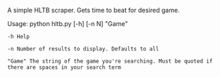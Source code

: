A simple HLTB scraper. Gets time to beat for desired game.


Usage: python hltb.py [-h] [-n N] "Game"

    -h Help
    
    -n Number of results to display. Defaults to all
    
    "Game" The string of the game you're searching. Must be quoted if there are spaces in your search term
